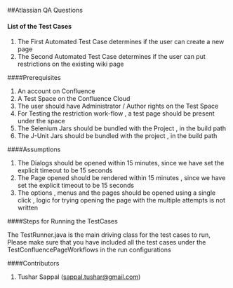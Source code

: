 ##Atlassian QA Questions

#### List of the Test Cases

1. The First Automated Test Case determines if the user can create a new page
2. The Second Automated Test Case determines if the user can put restrictions on the existing wiki page


####Prerequisites

1. An account on Confluence
2. A Test Space on the Confluence Cloud
3. The user should have Administrator / Author rights on the Test Space
4. For Testing the restriction work-flow , a test page should be present under the space
5. The Selenium Jars should be bundled with the Project , in the build path
6. The J-Unit Jars should be bundled with the project , in the build path

####Assumptions

1. The Dialogs should be opened within 15 minutes, since we have set the explicit timeout to be 15 seconds
2. The Page opened should be rendered within 15 minutes , since we have set the explicit timeout to be 15 seconds
3. The options , menus and the pages should be opened using a single click , logic for trying opening the page with the multiple attempts is not written

####Steps for Running the TestCases

The TestRunner.java is the main driving class for the test cases to run, Please make sure that you have included all the test cases under the TestConfluencePageWorkflows in the run configurations

####Contributors

1. Tushar Sappal (sappal.tushar@gmail.com)
